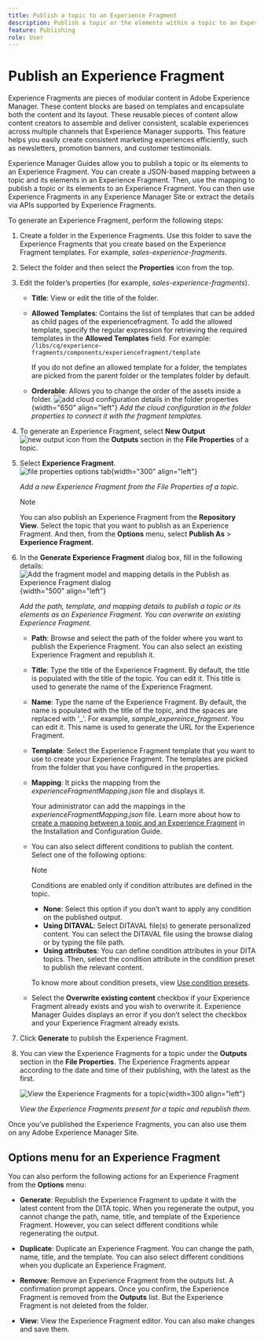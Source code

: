 ```yaml
---
title: Publish a topic to an Experience Fragment
description: Publish a topic or the elements within a topic to an Experience Fragment in AEM Guides.  Learn how to view the Experience Fragments present for a topic and republish them.
feature: Publishing
role: User
---
```


# Publish an Experience Fragment

Experience Fragments are pieces of modular content in Adobe Experience Manager. These content blocks are based on templates and encapsulate both the content and its layout. These reusable pieces of content allow content creators to assemble and deliver consistent, scalable experiences across multiple channels that Experience Manager supports. This feature helps you easily create consistent marketing experiences efficiently, such as newsletters, promotion banners, and customer testimonials.  

Experience Manager Guides allow you to publish a topic or its elements to an Experience Fragment. You can create a JSON-based mapping between a topic and its elements in an Experience Fragment. Then, use the mapping to publish a topic or its elements to an Experience Fragment. You can then use Experience Fragments in any Experience Manager Site or extract the details via APIs supported by Experience Fragments.




To generate an Experience Fragment, perform the following steps:


1.  Create a folder in the Experience Fragments. Use this folder to save the Experience Fragments that you create based on the Experience Fragment templates. For example, *sales-experience-fragments*. 
1. Select the folder and then select the **Properties** icon from the top.
1. Edit the folder’s properties (for example, *sales-experience-fragments*).
   
    
    *  **Title**: View or edit the title of the folder.
    
    * **Allowed Templates**: Contains the list of templates that can be added as child pages of the experiencefragment. To add the allowed template, specify the regular expression for retrieving the required templates in the **Allowed Templates** field. 
    For example: 
    `/libs/cq/experience-fragments/components/experiencefragment/template`

        If you do not define an allowed template for a folder, the templates are picked from the parent folder or the templates folder by default. 
    * **Orderable**: Allows you to change the order of the assets inside a folder.
    ![add cloud configuration details in the folder properties](images/experience-fragment-folder-properties.png){width="650" align="left"}
       *Add the cloud configuration in the folder properties to connect it with the fragment templates.* 
1. To generate an Experience Fragment, select **New Output** ![new output icon](./images/Add_icon.svg) from the **Outputs** section in the **File Properties** of a topic.
1. Select **Experience Fragment**.  
    ![file properties options tab](./images/file-properties-outputs-tab.png){width="300" align="left"}

    *Add a new Experience Fragment from the File Properties of a topic*.

    > [!NOTE]
    >
    > You can also publish an Experience  Fragment from the **Repository View**. Select the topic that you want to publish as an Experience Fragment. And then, from the **Options** menu, select **Publish As** > **Experience Fragment**.

1. In the **Generate Experience Fragment** dialog box, fill in the following details:
        ![Add the fragment model and mapping details in the Publish as Experience Fragment dialog](images/experience-fragment-generate.png){width="500" align="left"}
        
    *Add the path, template, and mapping details to publish a topic or its elements as an Experience Fragment. You can overwrite an existing Experience Fragment.*  

    * **Path**: Browse and select the path of the folder where you want to publish the Experience Fragment. You can also select an existing Experience Fragment and republish it.
    * **Title**: Type the title of the Experience Fragment. By default, the title is populated with the title of the topic. You can edit it. This title is used to generate the name of the Experience Fragment.
    * **Name**: Type the name of the Experience Fragment. By default, the name is populated with the title of the topic, and the spaces are replaced with '_'. For example, *sample_expereince_fragment*. You can edit it. This name is used to generate the URL for the Experience Fragment.
    * **Template**: Select the Experience Fragment template that you want to use to create your Experience Fragment. The templates are picked from the folder that you have configured in the properties. 
    * **Mapping**: It picks the mapping from the *experienceFragmentMapping.json* file and displays it.  

      

        Your administrator can add the mappings in the *experienceFragmentMapping.json* file.  Learn more about how to [create a mapping between a topic and an Experience Fragment](../cs-install-guide/conf-experience-fragment-mapping-cs.md) in the Installation and Configuration Guide.

    * You can also select different conditions to publish the content.  Select one of the following options:

        >[!NOTE] 
        > 
        >Conditions are enabled only if condition attributes are defined in the topic.
        
        * **None**: Select this option if you don’t want to apply any condition on the published output.
        * **Using DITAVAL**: Select DITAVAL file(s) to generate personalized content. You can select the DITAVAL file using the browse dialog or by typing the file path. 
        * **Using attributes**: You can define condition attributes in your DITA topics. Then, select the condition attribute in the condition preset to publish the relevant content.

        To know more about condition presets, view [Use condition presets](generate-output-use-condition-presets.md).
        
    * Select the **Overwrite existing content** checkbox if your Experience Fragment already exists and you wish to overwrite it. Experience Manager Guides displays an error if you don’t select the checkbox and your Experience Fragment already exists. 
1. Click **Generate** to publish the Experience Fragment.
1. You can view the Experience Fragments for a topic under the **Outputs** section in the **File Properties**. The Experience Fragments appear according to the date and time of their publishing, with the latest as the first. 
 
    ![View the Experience Fragments for a topic](images/experience-fragment-outputs.png){width=300 align="left"}
       
     *View the Experience Fragments present for a topic and republish them.*  

 


Once you’ve published the Experience Fragments, you can also use them on any Adobe Experience Manager Site.


## Options menu for an Experience Fragment 

You can also perform the following actions for an Experience Fragment from the **Options** menu:

* **Generate**: Republish the Experience Fragment to update it with the latest content from the DITA topic. When you regenerate the output, you cannot change the path, name, title, and template of the Experience Fragment. However, you can select different conditions while regenerating the output.

* **Duplicate**: Duplicate an Experience Fragment. You can change the path, name, title, and the template. You can also select different conditions when you duplicate an Experience Fragment.

* **Remove**: Remove an Experience Fragment from the outputs list. A confirmation prompt appears. Once you confirm, the Experience Fragment is removed from the **Outputs** list. But the Experience Fragment is not deleted from the folder.

* **View**: View the Experience Fragment editor. You can also make changes and save them.

 
